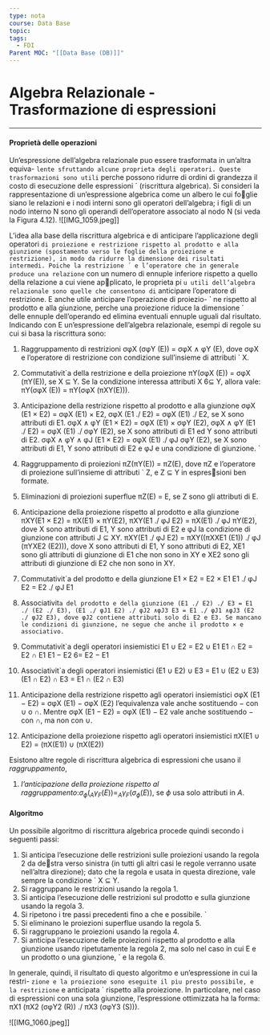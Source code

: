 ```yaml
---
type: nota
course: Data Base
topic: 
tags:
  - FDI
Parent MOC: "[[Data Base (DB)]]"
---
```

# Algebra Relazionale - Trasformazione di espressioni

---
#### Proprietà delle operazioni 
Un’espressione dell’algebra relazionale puo essere trasformata in un’altra equiva- `
lente sfruttando alcune proprieta degli operatori. Queste trasformazioni sono utili `
perche possono ridurre di ordini di grandezza il costo di esecuzione delle espressioni ´
(riscrittura algebrica).
Si consideri la rappresentazione di un’espressione algebrica come un albero le cui fo￾glie siano le relazioni e i nodi interni sono gli operatori dell’algebra; i figli di un nodo
interno N sono gli operandi dell’operatore associato al nodo N (si veda la Figura 4.12).
![[IMG_1059.jpeg]]

L’idea alla base della riscrittura algebrica e di anticipare l’applicazione degli operatori `
di proiezione e restrizione rispetto al prodotto e alla giunzione (spostamento verso le
foglie della proiezione e restrizione), in modo da ridurre la dimensione dei risultati
intermedi. Poiche la restrizione ´ e l’operatore che in generale produce una relazione `
con un numero di ennuple inferiore rispetto a quello della relazione a cui viene ap￾plicato, le proprieta pi ` u utili dell’algebra relazionale sono quelle che consentono di `
anticipare l’operatore di restrizione. E anche utile anticipare l’operazione di proiezio- `
ne rispetto al prodotto e alla giunzione, perche una proiezione riduce la dimensione ´
delle ennuple dell’operando ed elimina eventuali ennuple uguali dal risultato.
Indicando con E un’espressione dell’algebra relazionale, esempi di regole su cui si
basa la riscrittura sono:
1. Raggruppamento di restrizioni
σφX
(σφY
(E)) = σφX ∧ φY
(E),
dove σφX
e l’operatore di restrizione con condizione sull’insieme di attributi ` X.

2. Commutativit`a della restrizione e della proiezione
πY(σφX
(E)) = σφX
(πY(E)), se X ⊆ Y.
Se la condizione interessa attributi X 6⊆ Y, allora vale:
πY(σφX
(E)) = πY(σφX
(πXY(E))).
3. Anticipazione della restrizione rispetto al prodotto e alla giunzione
σφX
(E1 × E2) = σφX
(E1) × E2,
σφX
(E1 ./ E2) = σφX
(E1) ./ E2,
se X sono attributi di E1.
σφX ∧ φY
(E1 × E2) = σφX
(E1) × σφY
(E2),
σφX ∧ φY
(E1 ./ E2) = σφX
(E1) ./ σφY
(E2),
se X sono attributi di E1 ed Y sono attributi di E2.
σφX ∧ φY ∧ φJ
(E1 × E2) = σφX
(E1)
./
φJ
σφY
(E2),
se X sono attributi di E1, Y sono attributi di E2 e φJ e una condizione di giunzione. `
4. Raggruppamento di proiezioni
πZ(πY(E)) = πZ(E),
dove πZ e l’operatore di proiezione sull’insieme di attributi ` Z, e Z ⊆ Y in espres￾sioni ben formate.

5. Eliminazioni di proiezioni superflue
πZ(E) = E,
se Z sono gli attributi di E.
6. Anticipazione della proiezione rispetto al prodotto e alla giunzione
πXY(E1 × E2) = πX(E1) × πY(E2),
πXY(E1
./
φJ
E2) = πX(E1)
./
φJ
πY(E2),
dove X sono attributi di E1, Y sono attributi di E2 e φJ
la condizione di giunzione
con attributi J ⊆ XY.
πXY(E1
./
φJ
E2) = πXY((πXXE1
(E1)) ./
φJ
(πYXE2
(E2))),
dove X sono attributi di E1, Y sono attributi di E2, XE1
sono gli attributi di giunzione
di E1 che non sono in XY e XE2
sono gli attributi di giunzione di E2 che non sono
in XY.

7. Commutativit`a del prodotto e della giunzione
E1 × E2 = E2 × E1
E1
./
φJ
E2 = E2
./
φJ
E1

8. Associativit`a del prodotto e della giunzione
(E1 ./ E2) ./ E3 = E1 ./ (E2 ./ E3),
(E1
./
φJ1
E2)
./
φJ2 ∧φJ3
E3 = E1
./
φJ1 ∧φJ3
(E2
./
φJ2
E3),
dove φJ2
contiene attributi solo di E2 e E3. Se mancano le condizioni di giunzione,
ne segue che anche il prodotto × e associativo. `
9. Commutativit`a degli operatori insiemistici
E1 ∪ E2 = E2 ∪ E1
E1 ∩ E2 = E2 ∩ E1
E1 − E2 6= E2 − E1
10. Associativit`a degli operatori insiemistici
(E1 ∪ E2) ∪ E3 = E1 ∪ (E2 ∪ E3)
(E1 ∩ E2) ∩ E3 = E1 ∩ (E2 ∩ E3)


11. Anticipazione della restrizione rispetto agli operatori insiemistici
σφX
(E1 − E2) = σφX
(E1) − σφX
(E2)
l’equivalenza vale anche sostituendo − con ∪ o ∩. Mentre
σφX
(E1 − E2) = σφX
(E1) − E2
vale anche sostituendo − con ∩, ma non con ∪.
12. Anticipazione della proiezione rispetto agli operatori insiemistici
πX(E1 ∪ E2) = (πX(E1)) ∪ (πX(E2))


Esistono altre regole di riscrittura algebrica di espressioni che usano il _raggruppamento_, 
1. _l’anticipazione della proiezione rispetto al raggruppamento_:$\sigma_{\phi}(_A\gamma_F(E)) = _A\gamma_F(\sigma_\phi(E))$, se $\phi$ usa solo attributi in $A$.

#### Algoritmo
Un possibile algoritmo di riscrittura algebrica procede quindi secondo i seguenti
passi:
1. Si anticipa l’esecuzione delle restrizioni sulle proiezioni usando la regola 2 da de￾stra verso sinistra (in tutti gli altri casi le regole verranno usate nell’altra direzione);
dato che la regola e usata in questa direzione, vale sempre la condizione ` X ⊆ Y.
2. Si raggruppano le restrizioni usando la regola 1.
3. Si anticipa l’esecuzione delle restrizioni sul prodotto e sulla giunzione usando la
regola 3.
4. Si ripetono i tre passi precedenti fino a che e possibile. `
5. Si eliminano le proiezioni superflue usando la regola 5.
6. Si raggruppano le proiezioni usando la regola 4.
7. Si anticipa l’esecuzione delle proiezioni rispetto al prodotto e alla giunzione usando
ripetutamente la regola 2, ma solo nel caso in cui E e un prodotto o una giunzione, `
e la regola 6.

In generale, quindi, il risultato di questo algoritmo e un’espressione in cui la restri- `
zione e la proiezione sono eseguite il piu presto possibile, e la restrizione ` e anticipata `
rispetto alla proiezione. In particolare, nel caso di espressioni con una sola giunzione,
l’espressione ottimizzata ha la forma:
πX1
(πX2
(σφY2
(R)) ./ πX3
(σφY3
(S))).

![[IMG_1060.jpeg]]

